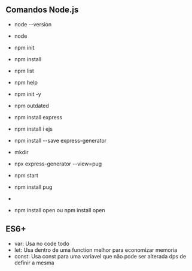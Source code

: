 ## Comandos Node.js
<!-- verifica aa versao do Node-->
- node --version
<!-- estar na pasta do arquivo e executar o code  -->
- node <nameProject>
<!-- Cria o arquivo package.json -->
- npm init
<!-- instalando dependencias do node dentro do projeto -->
<!-- estar dentro da pasta do projeto -->
- npm install
<!-- Lista todos os pacotes instalados -->
- npm list
<!-- Pedir ajuda -->
- npm help
<!-- igual o init, mas o -y evita fazer as perguntas do processo -->
- npm init -y
<!-- verifica dependenia desatualizadas -->
- npm outdated
<!-- Instalando Express normal para fazer o uso das funcionalidades -->
- npm install express
<!-- Instalando extencao .ejs -->
- npm install i ejs
<!-- Instalar Express Generator -->
- npm install --save express-generator
<!-- Comando mkdir cria uma pasta -->
- mkdir
<!-- Comando para criar um projeto com express-generator -->
<!-- View Pug é a linguagem q sera usada -->
- npx express-generator <NomeArquivo> --view=pug
<!-- Para iniciar o prejeto -->
- npm start
<!-- Instalar pacote Pug -->
- npm install pug
<!-- Recarregar servivor automatico -->
-
<!-- Abrir o navegor automaticamente quando inicar o servidor -->
- npm install open ou npm install open


## ES6+
<!-- Resumindo é uma versao nova do JavaScript -->
<!-- Diferencas de variáveis -->
- var: Usa no code todo
- let: Usa dentro de uma function melhor para economizar memoria
- const: Usa const para uma variavel que não pode ser alterada dps de definir a mesma
